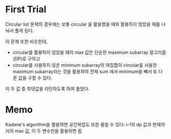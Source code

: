 # First Trial
Circular list 문제의 경우에는 보통 circular 을 활용했을 때와 활용하지 않았을 때를 나눠서 풀게 된다.

이 문제 또한 비슷한데, 

- circular를 활용하지 않았을 때의 max 값은 단순한 maximum subarray 알고리즘(DP)로 구하고
- circular를 사용하지 않은 minimum subarray의 여집합이 circular를 사용한 maximum subarray라는 것을 활용하여 전체 sum 에서 minimum을 빼서 또 다른 값을 구할 수 있다.

이 두 값 중 최댓값을 리턴하도록 하여 풀었다.

# Memo
Kadane's algorithm을 활용하면 공간복잡도 또한 줄일 수 있다: i-1의 dp 값과 현재까지의 max 값, 이 두 변수만을 활용하면 됨
